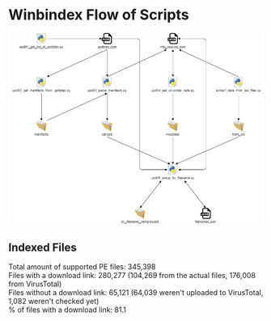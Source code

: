 # Winbindex Flow of Scripts

![winbindex-scripts-flow.png](winbindex-scripts-flow.png)

## Indexed Files

<!--FileStats-->
Total amount of supported PE files: 345,398  
Files with a download link: 280,277 (104,269 from the actual files, 176,008 from VirusTotal)  
Files without a download link: 65,121 (64,039 weren't uploaded to VirusTotal, 1,082 weren't checked yet)  
% of files with a download link: 81.1  
<!--/FileStats-->
